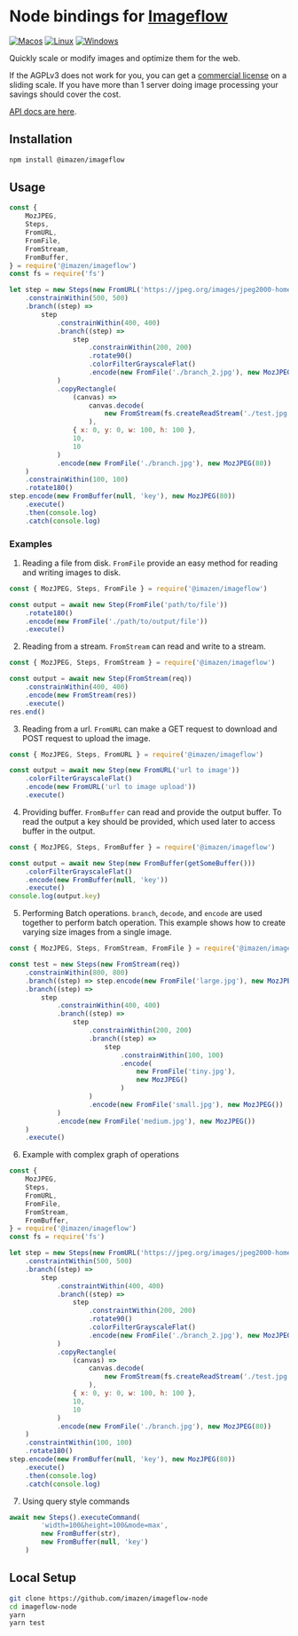 # Node bindings for [Imageflow](https://github.com/imazen/imageflow)

[![Macos](https://github.com/imazen/imageflow-node/workflows/Test%20Macos/badge.svg)](https://github.com/imazen/imageflow-node/actions?query=workflow%3A%22Test+Macos%22) [![Linux](https://github.com/imazen/imageflow-node/workflows/Test%20Linux/badge.svg)](https://github.com/imazen/imageflow-node/actions?query=workflow%3A%22Test+Linux%22) [![Windows](https://github.com/imazen/imageflow-node/workflows/Test%20Windows/badge.svg)](https://github.com/imazen/imageflow-node/actions?query=workflow%3A%22Test+Windows%22)

Quickly scale or modify images and optimize them for the web.

If the AGPLv3 does not work for you, you can get a [commercial license](https://imageresizing.net/pricing) on a sliding scale. If you have more than 1 server doing image processing your savings should cover the cost. 

[API docs are here](https://imazen.github.io/imageflow-node/).

## Installation

```bash
npm install @imazen/imageflow
```

## Usage

```js
const {
    MozJPEG,
    Steps,
    FromURL,
    FromFile,
    FromStream,
    FromBuffer,
} = require('@imazen/imageflow')
const fs = require('fs')

let step = new Steps(new FromURL('https://jpeg.org/images/jpeg2000-home.jpg'))
    .constrainWithin(500, 500)
    .branch((step) =>
        step
            .constrainWithin(400, 400)
            .branch((step) =>
                step
                    .constrainWithin(200, 200)
                    .rotate90()
                    .colorFilterGrayscaleFlat()
                    .encode(new FromFile('./branch_2.jpg'), new MozJPEG(80))
            )
            .copyRectangle(
                (canvas) =>
                    canvas.decode(
                        new FromStream(fs.createReadStream('./test.jpg'))
                    ),
                { x: 0, y: 0, w: 100, h: 100 },
                10,
                10
            )
            .encode(new FromFile('./branch.jpg'), new MozJPEG(80))
    )
    .constrainWithin(100, 100)
    .rotate180()
step.encode(new FromBuffer(null, 'key'), new MozJPEG(80))
    .execute()
    .then(console.log)
    .catch(console.log)
```

### Examples

1. Reading a file from disk. `FromFile` provide an easy method for reading and writing images to disk.

```js
const { MozJPEG, Steps, FromFile } = require('@imazen/imageflow')

const output = await new Step(FromFile('path/to/file'))
    .rotate180()
    .encode(new FromFile('./path/to/output/file'))
    .execute()
```

2. Reading from a stream. `FromStream` can read and write to a stream.

```js
const { MozJPEG, Steps, FromStream } = require('@imazen/imageflow')

const output = await new Step(FromStream(req))
    .constrainWithin(400, 400)
    .encode(new FromStream(res))
    .execute()
res.end()
```

3. Reading from a url. `FromURL` can make a GET request to download and POST request to upload the image.

```js
const { MozJPEG, Steps, FromURL } = require('@imazen/imageflow')

const output = await new Step(new FromURL('url to image'))
    .colorFilterGrayscaleFlat()
    .encode(new FromURL('url to image upload'))
    .execute()
```

4. Providing buffer. `FromBuffer` can read and provide the output buffer. To read the output a key should be provided, which used later to access buffer in the output.

```js
const { MozJPEG, Steps, FromBuffer } = require('@imazen/imageflow')

const output = await new Step(new FromBuffer(getSomeBuffer()))
    .colorFilterGrayscaleFlat()
    .encode(new FromBuffer(null, 'key'))
    .execute()
console.log(output.key)
```

5. Performing Batch operations. `branch`, `decode`, and `encode` are used together to perform batch operation. This example shows how to create varying size images from a single image.

```js
const { MozJPEG, Steps, FromStream, FromFile } = require('@imazen/imageflow')

const test = new Steps(new FromStream(req))
    .constrainWithin(800, 800)
    .branch((step) => step.encode(new FromFile('large.jpg'), new MozJPEG()))
    .branch((step) =>
        step
            .constrainWithin(400, 400)
            .branch((step) =>
                step
                    .constrainWithin(200, 200)
                    .branch((step) =>
                        step
                            .constrainWithin(100, 100)
                            .encode(
                                new FromFile('tiny.jpg'),
                                new MozJPEG()
                            )
                    )
                    .encode(new FromFile('small.jpg'), new MozJPEG())
            )
            .encode(new FromFile('medium.jpg'), new MozJPEG())
    )
    .execute()
```

6. Example with complex graph of operations

```js
const {
    MozJPEG,
    Steps,
    FromURL,
    FromFile,
    FromStream,
    FromBuffer,
} = require('@imazen/imageflow')
const fs = require('fs')

let step = new Steps(new FromURL('https://jpeg.org/images/jpeg2000-home.jpg'))
    .constraintWithin(500, 500)
    .branch((step) =>
        step
            .constraintWithin(400, 400)
            .branch((step) =>
                step
                    .constraintWithin(200, 200)
                    .rotate90()
                    .colorFilterGrayscaleFlat()
                    .encode(new FromFile('./branch_2.jpg'), new MozJPEG(80))
            )
            .copyRectangle(
                (canvas) =>
                    canvas.decode(
                        new FromStream(fs.createReadStream('./test.jpg'))
                    ),
                { x: 0, y: 0, w: 100, h: 100 },
                10,
                10
            )
            .encode(new FromFile('./branch.jpg'), new MozJPEG(80))
    )
    .constraintWithin(100, 100)
    .rotate180()
step.encode(new FromBuffer(null, 'key'), new MozJPEG(80))
    .execute()
    .then(console.log)
    .catch(console.log)
```

7. Using query style commands 

```js
await new Steps().executeCommand(
        'width=100&height=100&mode=max',
        new FromBuffer(str),
        new FromBuffer(null, 'key')
    )
```

## Local Setup

```bash
git clone https://github.com/imazen/imageflow-node
cd imageflow-node
yarn
yarn test
```
